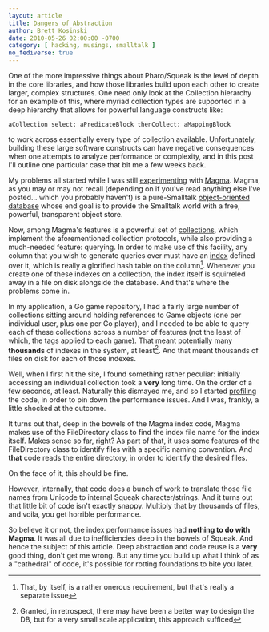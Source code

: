 ```yaml
---
layout: article
title: Dangers of Abstraction
author: Brett Kosinski
date: 2010-05-26 02:00:00 -0700
category: [ hacking, musings, smalltalk ]
no_fediverse: true
---
```


One of the more impressive things about Pharo/Squeak is the level of depth in the core libraries, and how those libraries build upon each other to create larger, complex structures.  One need only look at the Collection hierarchy for an example of this, where myriad collection types are supported in a deep hierarchy that allows for powerful language constructs like:

```smalltalk
aCollection select: aPredicateBlock thenCollect: aMappingBlock
```

to work across essentially every type of collection available.  Unfortunately, building these large software constructs can have negative consequences when one attempts to analyze performance or complexity, and in this post I'll outline one particular case that bit me a few weeks back.

My problems all started while I was still [experimenting](Blog-2010-05-08.md) with [Magma](http://wiki.squeak.org/squeak/2665).  Magma, as you may or may not recall (depending on if you've read anything else I've posted... which you probably haven't) is a pure-Smalltalk <a class="inter Wikipedia outside" href="http://en.wikipedia.org/wiki/OODBMS">object-oriented database</a> whose end goal is to provide the Smalltalk world with a free, powerful, transparent object store.  

Now, among Magma's features is a powerful set of [collections](http://wiki.squeak.org/squeak/2639), which implement the aforementioned collection protocols, while also providing a much-needed feature: querying.  In order to make use of this facility, any column that you wish to generate queries over must have an <a class="inter Wikipedia outside" href="http://en.wikipedia.org/wiki/Index_(database)">index</a> defined over it, which is really a glorified hash table on the column[^1].  Whenever you create one of these indexes on a collection, the index itself is squirreled away in a file on disk alongside the database.  And that's where the problems come in.

In my application, a Go game repository, I had a fairly large number of collections sitting around holding references to Game objects (one per individual user, plus one per Go player), and I needed to be able to query each of these collections across a number of features (not the least of which, the tags applied to each game).  That meant potentially many **thousands** of indexes in the system, at least[^2].  And that meant thousands of files on disk for each of those indexes.

Well, when I first hit the site, I found something rather peculiar:  initially accessing an individual collection took a **very** long time.  On the order of a few seconds, at least.  Naturally this dismayed me, and so I started [profiling](http://onsmalltalk.com/profiling-smalltalk) the code, in order to pin down the performance issues.  And I was, frankly, a little shocked at the outcome.

It turns out that, deep in the bowels of the Magma index code, Magma makes use of the FileDirectory class to find the index file name for the index itself.  Makes sense so far, right?  As part of that, it uses some features of the FileDirectory class to identify files with a specific naming convention.  And **that** code reads the entire directory, in order to identify the desired files.

On the face of it, this should be fine.

However, internally, that code does a bunch of work to translate those file names from Unicode to internal Squeak character/strings.  And it turns out that little bit of code isn't exactly snappy.  Multiply that by thousands of files, and voila, you get horrible performance.

So believe it or not, the index performance issues had **nothing to do with Magma**.  It was all due to inefficiencies deep in the bowels of Squeak.  And hence the subject of this article.  Deep abstraction and code reuse is a **very** good thing, don't get me wrong.  But any time you build up what I think of as a "cathedral" of code, it's possible for rotting foundations to bite you later.

[^1]: That, by itself, is a rather onerous requirement, but that's really a separate issue

[^2]: Granted, in retrospect, there may have been a better way to design the DB, but for a very small scale application, this approach sufficed

